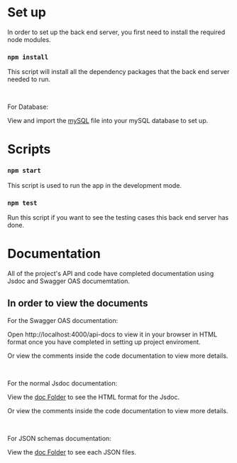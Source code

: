 # Set up
In order to set up the back end server, you first need to install the required node modules.

### `npm install`
This script will install all the dependency packages that the back end server needed to run.

<br />

For Database:

View and import the [mySQL](https://github.com/64600013/VT6003CEM_Project_Backend/tree/main/back/database) file into your mySQL database to set up.

# Scripts
### `npm start`
This script is used to run the app in the development mode.

### `npm test`

Run this script if you want to see the testing cases this back end server has done.

# Documentation
All of the project's API and code have completed documentation using Jsdoc and Swagger OAS documemtation.

## In order to view the documents 
For the Swagger OAS documentation:

Open http://localhost:4000/api-docs to view it in your browser in HTML format once you have completed in setting up project enviroment.

Or view the comments inside the code documentation to view more details.

<br />

For the normal Jsdoc documentation:

View the [doc Folder](https://github.com/64600013/VT6003CEM_Project_Backend/tree/main/back/out) to see the HTML format for the Jsdoc.

Or view the comments inside the code documentation to view more details.

<br />

For JSON schemas documentation:

View the [doc Folder](https://github.com/64600013/VT6003CEM_Project_Backend/tree/main/back/docs) to see each JSON files.

